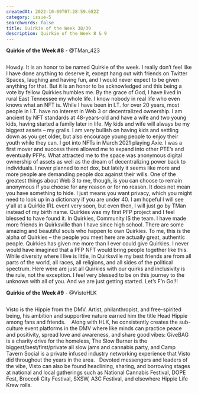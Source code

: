 ```yaml
---
createdAt: 2022-10-09T07:28:59.682Z
category: issue-5
searchwords: false
title: Quirkie of the Week 38/39
description: Quirkie of the Week 8 & 9
---
```

**Q﻿uirkie of the Week #8** - @TMan_423

<img src="" alt="" title="" class=""/>

Howdy. It is an honor to be named Quirkie of the week. I really don’t feel like I have done anything to deserve it, except hang out with friends on Twitter Spaces, laughing and having fun, and I would never expect to be given anything for that. But it is an honor to be acknowledged and this being a vote by fellow Quirkies humbles me. By the grace of God, I have lived in rural East Tennessee my whole life. I know nobody in real life who even knows what an NFT is. While I have been in I.T. for over 20 years, most people in I.T. have no interest in Web 3 or decentralized ownership. I am ancient by NFT standards at 48-years-old and have a wife and two young kids, having started a family later in life. My kids and wife will always be my biggest assets – my grails. I am very bullish on having kids and settling down as you get older, but also encourage young people to enjoy their youth while they can. I got into NFTs in March 2021 playing Axie. I was a first mover and success there allowed me to expand into other PTE’s and eventually PFPs. What attracted me to the space was anonymous digital ownership of assets as well as the dream of decentralizing power back to individuals. I never planned to not dox, but lately it seems like more and more people are demanding people dox against their wills. One of the greatest things about Web 3 to me, though, is you can choose to remain anonymous if you choose for any reason or for no reason. It does not mean you have something to hide. I just means you want privacy, which you might need to look up in a dictionary if you are under 40. I am hopeful I will see y'all at a Quirkie IRL event very soon, but even then, I will just go by TMan instead of my birth name. Quirkies was my first PFP project and I feel blessed to have found it. In Quirkies, Community IS the team. I have made more friends in Quirksville than I have since high school. There are some amazing and beautiful souls who happen to own Quirkies. To me, this is the alpha of Quirkies – the people you meet here are actually great, authentic people. Quirkies has given me more than I ever could give Quirkies. I never would have imagined that a PFP NFT would bring people together like this. While diversity where I live is little, in Quirksville my best friends are from all parts of the world, all races, all religions, and all sides of the political spectrum. Here were are just all Quirkies with our quirks and inclusivity is the rule, not the exception. I feel very blessed to be on this journey to the unknown with all of you. And we are just getting started. Let’s F’n Go!!!



**Q﻿uirkie of the Week #9** - @VistoHLK

<img src="" alt="" title="" class=""/>

Visto is the Hippie from the DMV. Artist, philanthropist, and free-spirited being, his ambition and supportive nature earned him the title Head Hippie among fans and friends.    Along with HLK, he consistently creates the sub-culture event platforms in the DMV where like minds can practice peace and positivity, spread love and awareness, and share good vibes: GiveBAG is a charity drive for the homeless, The Slow Burner is the biggest/best/first/private all slow jams and cannabis party, and Camp Tavern Social is a private infused industry networking experience that Visto did throughout the years in the area.   Devoted messengers and leaders of the vibe, Visto can also be found headlining, sharing, and borrowing stages at national and local gatherings such as National Cannabis Festival, DOPE Fest, Broccoli City Festival, SXSW, A3C Festival, and elsewhere Hippie Life Krew rolls.